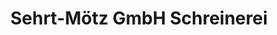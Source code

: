---
title: "Sehrt-Mötz GmbH Schreinerei"
url: /butzbach/sehrt-moetz-gmbh-schreinerei/
shop: Bestattungen
---